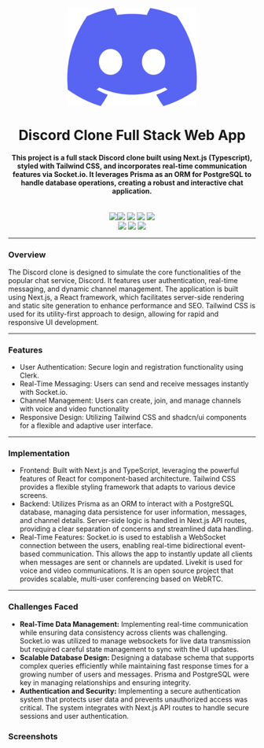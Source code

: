 <p align="center">
 <a> <img height=200px src="./public/logo.png" alt="Discord Logo"> </a>
</p>

<h1 align="center">Discord Clone Full Stack Web App</h1>
<div align="center">
     <h4 align="center">This project is a full stack Discord clone built using Next.js (Typescript), styled with Tailwind CSS, and incorporates real-time communication features via Socket.io. It leverages Prisma as an ORM for PostgreSQL to handle database operations, creating a robust and interactive chat application.
     </h4><br/>
     <img src="https://img.shields.io/badge/Next-black?style=for-the-badge&logo=next.js&logoColor=white"/><img  
       src="https://img.shields.io/badge/typescript-%23007ACC.svg?style=for-the-badge&logo=typescript&logoColor=white"/> <img 
       src="https://img.shields.io/badge/tailwindcss-%2338B2AC.svg?style=for-the-badge&logo=tailwind-css&logoColor=white"/> <img 
       src="https://img.shields.io/badge/Prisma-3982CE?style=for-the-badge&logo=Prisma&logoColor=white"/> <img 
       src="https://img.shields.io/badge/postgres-%23316192.svg?style=for-the-badge&logo=postgresql&logoColor=white"/><br/>
  <img src="https://img.shields.io/badge/react-%2320232a.svg?style=for-the-badge&logo=react&logoColor=%2361DAFB"/>
  <img src="https://img.shields.io/badge/-React%20Query-FF4154?style=for-the-badge&logo=react%20query&logoColor=white"/>
  <img src="https://img.shields.io/badge/Socket.io-black?style=for-the-badge&logo=socket.io&badgeColor=010101"/>
</div>

-----------------------------------------
### Overview
The Discord clone is designed to simulate the core functionalities of the popular chat service, Discord. It features user authentication, real-time messaging, and dynamic channel management. The application is built using Next.js, a React framework, which facilitates server-side rendering and static site generation to enhance performance and SEO. Tailwind CSS is used for its utility-first approach to design, allowing for rapid and responsive UI development.

-----------------------------------------

### Features

* User Authentication: Secure login and registration functionality using Clerk.
* Real-Time Messaging: Users can send and receive messages instantly with Socket.io.
* Channel Management: Users can create, join, and manage channels with voice and video functionality
* Responsive Design: Utilizing Tailwind CSS and shadcn/ui components for a flexible and adaptive user interface.

-----------------------------------------

### Implementation
* Frontend: Built with Next.js and TypeScript, leveraging the powerful features of React for component-based architecture. Tailwind CSS provides a flexible styling framework that adapts to various device screens.
* Backend: Utilizes Prisma as an ORM to interact with a PostgreSQL database, managing data persistence for user information, messages, and channel details. Server-side logic is handled in Next.js API routes, providing a clear separation of concerns and streamlined data handling.
* Real-Time Features: Socket.io is used to establish a WebSocket connection between the users, enabling real-time bidirectional event-based communication. This allows the app to instantly update all clients when messages are sent or channels are updated. Livekit is used for voice and video communications. It is an open source project that provides scalable, multi-user conferencing based on WebRTC.

-----------------------------------------

### Challenges Faced
* **Real-Time Data Management:** Implementing real-time communication while ensuring data consistency across clients was challenging. Socket.io was utilized to manage websockets for live data transmission but required careful state management to sync with the UI updates.
* **Scalable Database Design:** Designing a database schema that supports complex queries efficiently while maintaining fast response times for a growing number of users and messages. Prisma and PostgreSQL were key in managing relationships and ensuring integrity.
* **Authentication and Security:** Implementing a secure authentication system that protects user data and prevents unauthorized access was critical. The system integrates with Next.js API routes to handle secure sessions and user authentication.


### Screenshots
